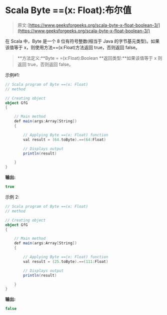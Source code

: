 # Scala Byte ==(x: Float):布尔值

> 原文:[https://www.geeksforgeeks.org/scala-byte-x-float-boolean-3/](https://www.geeksforgeeks.org/scala-byte-x-float-boolean-3/)

在 Scala 中，Byte 是一个 8 位有符号整数(相当于 Java 的字节基元类型)。如果该值等于 x，则使用方法==(x:Float)方法返回 true，否则返回 false。

> **方法定义:**Byte = =(x:Float):Boolean
> **返回类型:**如果该值等于 x 则返回 true，否则返回 false。

示例#1:

```scala
// Scala program of Byte ==(x: Float)
// method 

// Creating object 
object GfG 
{ 

    // Main method 
    def main(args:Array[String]) 
    { 

        // Applying Byte ==(x: Float) function 
        val result = (64.toByte).==(64:Float) 

        // Displays output 
        println(result) 

    } 
} 
```

**输出:**

```scala
true
```

示例 2:

```scala
// Scala program of Byte ==(x: Float)
// method 

// Creating object 
object GfG 
{ 

    // Main method 
    def main(args:Array[String]) 
    { 

        // Applying Byte ==(x: Float) function 
        val result = (25.toByte).==(111:Float) 

        // Displays output 
        println(result) 

    } 
} 
```

**输出:**

```scala
false
```